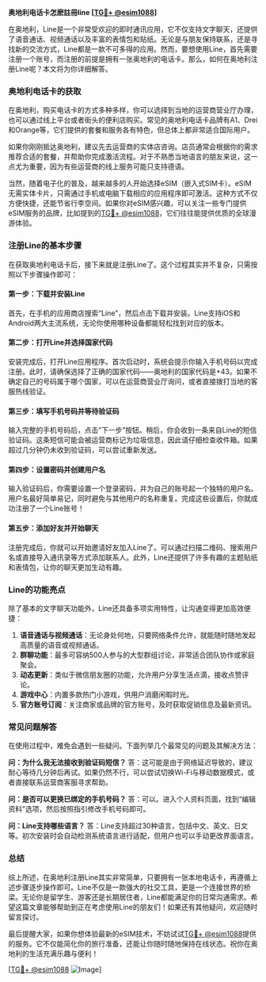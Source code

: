 **奥地利电话卡怎麽註冊line [[TG💪+ @esim1088](https://t.me/s/esim1088)]**

在奥地利，Line是一个非常受欢迎的即时通讯应用，它不仅支持文字聊天，还提供了语音通话、视频通话以及丰富的表情包和贴纸。无论是与朋友保持联系，还是寻找新的交流方式，Line都是一款不可多得的应用。然而，要想使用Line，首先需要注册一个账号，而注册的前提是拥有一张奥地利的电话卡。那么，如何在奥地利注册Line呢？本文将为你详细解答。

### 奥地利电话卡的获取

在奥地利，购买电话卡的方式多种多样，你可以选择到当地的运营商营业厅办理，也可以通过线上平台或者街头的便利店购买。常见的奥地利电话卡品牌有A1、Drei和Orange等，它们提供的套餐和服务各有特色，但总体上都非常适合国际用户。

如果你刚刚抵达奥地利，建议先去运营商的实体店咨询。店员通常会根据你的需求推荐合适的套餐，并帮助你完成激活流程。对于不熟悉当地语言的朋友来说，这一点尤为重要，因为有些运营商的线上服务可能只支持德语。

当然，随着电子化的普及，越来越多的人开始选择eSIM（嵌入式SIM卡）。eSIM无需实体卡片，只需通过手机或电脑下载相应的应用程序即可激活。这种方式不仅方便快捷，还能节省行李空间。如果你对eSIM感兴趣，可以关注一些专门提供eSIM服务的品牌，比如提到的[TG💪+ @esim1088](https://t.me/s/esim1088)，它们往往能提供优质的全球漫游体验。

### 注册Line的基本步骤

在获取奥地利电话卡后，接下来就是注册Line了。这个过程其实并不复杂，只需按照以下步骤操作即可：

#### 第一步：下载并安装Line

首先，在手机的应用商店搜索“Line”，然后点击下载并安装。Line支持iOS和Android两大主流系统，无论你使用哪种设备都能轻松找到对应的版本。

#### 第二步：打开Line并选择国家代码

安装完成后，打开Line应用程序。首次启动时，系统会提示你输入手机号码以完成注册。此时，请确保选择了正确的国家代码——奥地利的国家代码是+43。如果不确定自己的号码属于哪个国家，可以在运营商营业厅询问，或者直接拨打当地的客服热线验证。

#### 第三步：填写手机号码并等待验证码

输入完整的手机号码后，点击“下一步”按钮。稍后，你会收到一条来自Line的短信验证码。这条短信可能会被运营商标记为垃圾信息，因此请仔细检查收件箱。如果超过几分钟仍未收到验证码，可以尝试重新发送。

#### 第四步：设置密码并创建用户名

输入验证码后，你需要设置一个登录密码，并为自己的账号起一个独特的用户名。用户名最好简单易记，同时避免与其他用户的名称重复。完成这些设置后，你就成功注册了一个Line账号！

#### 第五步：添加好友并开始聊天

注册完成后，你就可以开始邀请好友加入Line了。可以通过扫描二维码、搜索用户名或直接导入通讯录等方式添加联系人。此外，Line还提供了许多有趣的主题贴纸和表情包，让你的聊天更加生动有趣。

### Line的功能亮点

除了基本的文字聊天功能外，Line还具备多项实用特性，让沟通变得更加高效便捷：

1. **语音通话与视频通话**：无论身处何地，只要网络条件允许，就能随时随地发起高质量的语音或视频通话。
2. **群聊功能**：最多可容纳500人参与的大型群组讨论，非常适合团队协作或家庭聚会。
3. **动态更新**：类似于微信朋友圈的功能，允许用户分享生活点滴，接收点赞评论。
4. **游戏中心**：内置多款热门小游戏，供用户消磨闲暇时光。
5. **官方账号订阅**：关注商家或品牌的官方账号，及时获取促销信息及最新资讯。

### 常见问题解答

在使用过程中，难免会遇到一些疑问。下面列举几个最常见的问题及其解决方法：

**问：为什么我无法接收到验证码短信？**
答：这可能是由于网络延迟导致的，建议耐心等待几分钟后再试。如果仍然不行，可以尝试切换Wi-Fi与移动数据模式，或者直接联系运营商客服寻求帮助。

**问：是否可以更换已绑定的手机号码？**
答：可以。进入个人资料页面，找到“编辑资料”选项，然后按照指引修改手机号码即可。

**问：Line支持哪些语言？**
答：Line支持超过30种语言，包括中文、英文、日文等。初次安装时会自动检测系统语言进行适配，但用户也可以手动更改界面语言。

### 总结

综上所述，在奥地利注册Line其实非常简单，只要拥有一张本地电话卡，再遵循上述步骤逐步操作即可。Line不仅是一款强大的社交工具，更是一个连接世界的桥梁。无论你是留学生、游客还是长期居住者，Line都能满足你的日常沟通需求。希望这篇文章能够帮助到正在考虑使用Line的朋友们！如果还有其他疑问，欢迎随时留言探讨。

最后提醒大家，如果你想体验最新的eSIM技术，不妨试试[TG💪+ @esim1088](https://t.me/s/esim1088)提供的服务。它不仅能简化你的旅行准备，还能让你随时随地保持在线状态。祝你在奥地利的生活充满乐趣与便利！

[[TG💪+ @esim1088](https://t.me/s/esim1088) ![Image](https://i.postimg.cc/4NQfJmqS/Snipaste-2025-05-13-00-14-12.png)]